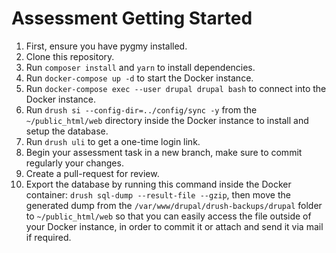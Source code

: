 # Assessment Getting Started

1. First, ensure you have pygmy installed.
2. Clone this repository.
3. Run `composer install` and `yarn` to install dependencies.
4. Run `docker-compose up -d` to start the Docker instance.
5. Run `docker-compose exec --user drupal drupal bash` to connect into the Docker instance.
6. Run `drush si --config-dir=../config/sync -y` from the `~/public_html/web` directory inside the Docker instance to install and setup the database.
7. Run `drush uli` to get a one-time login link.
8. Begin your assessment task in a new branch, make sure to commit regularly your changes.
9. Create a pull-request for review.
10. Export the database by running this command inside the Docker container: `drush sql-dump --result-file --gzip`, then move the generated dump from the `/var/www/drupal/drush-backups/drupal` folder to `~/public_html/web` so that you can easily access the file outside of your Docker instance, in order to commit it or attach and send it via mail if required.

